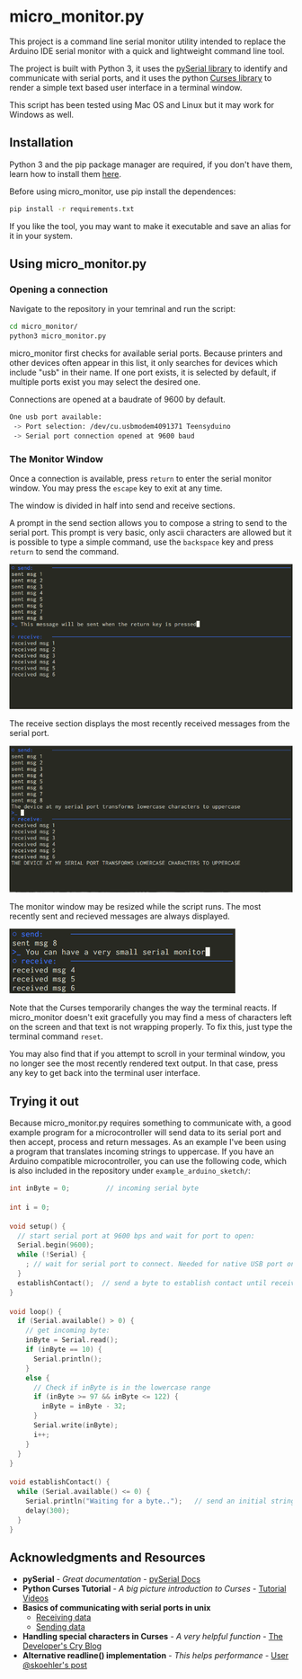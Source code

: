 # micro_monitor.py

This project is a command line serial monitor utility intended to replace the Arduino IDE serial monitor with a quick and lightweight command line tool.

The project is built with Python 3, it uses the [pySerial library](https://github.com/pyserial/) to identify and communicate with serial ports, and it uses the python [Curses library](https://docs.python.org/3/library/curses.html#module-curses) to render a simple text based user interface in a terminal window.

This script has been tested using Mac OS and Linux but it may work for Windows as well.

## Installation

Python 3 and the pip package manager are required, if you don't have them, learn how to install them [here](https://docs.python-guide.org/starting/installation/).

Before using micro_monitor, use pip install the dependences:

```bash
pip install -r requirements.txt
```

If you like the tool, you may want to make it executable and save an alias for it in your system.

## Using micro_monitor.py

### Opening a connection

Navigate to the repository in your temrinal and run the script:

```bash
cd micro_monitor/
python3 micro_monitor.py
```

micro_monitor first checks for available serial ports. Because printers and other devices often appear in this list, it only searches for devices which include "usb" in their name. If one port exists, it is selected by default, if multiple ports exist you may select the desired one.

Connections are opened at a baudrate of 9600 by default.

```bash
One usb port available:
 -> Port selection: /dev/cu.usbmodem4091371 Teensyduino
 -> Serial port connection opened at 9600 baud
```

### The Monitor Window

Once a connection is available, press `return` to enter the serial monitor window. You may press the `escape` key to exit at any time.

The window is divided in half into send and receive sections.

A prompt in the send section allows you to compose a string to send to the serial port. This prompt is very basic, only ascii characters are allowed but it is possible to type a simple command, use the `backspace` key and press `return` to send the command. 

![micro_monitor_1](img/micro_monitor_1.png)

The receive section displays the most recently received messages from the serial port.

![micro_monitor_2](img/micro_monitor_2.png)

The monitor window may be resized while the script runs. The most recently sent and recieved messages are always displayed.

![micro_monitor_small](img/micro_monitor_small.png)

Note that the Curses temporarily changes the way the terminal reacts. If micro_monitor doesn't exit gracefully you may find a mess of characters left on the screen and that text is not wrapping properly. To fix this, just type the terminal command `reset`. 

You may also find that if you attempt to scroll in your terminal window, you no longer see the most recently rendered text output. In that case, press any key to get back into the terminal user interface.

## Trying it out

Because micro_monitor.py requires something to communicate with, a good example program for a microcontroller will send data to its serial port and then accept, process and return messages. As an example I've been using a program that translates incoming strings to uppercase. If you have an Arduino compatible microcontroller, you can use the following code, which is also included in the repository under `example_arduino_sketch/`:

```cpp
int inByte = 0;         // incoming serial byte

int i = 0;

void setup() {
  // start serial port at 9600 bps and wait for port to open:
  Serial.begin(9600);
  while (!Serial) {
    ; // wait for serial port to connect. Needed for native USB port only
  }
  establishContact();  // send a byte to establish contact until receiver responds
}

void loop() {
  if (Serial.available() > 0) {
    // get incoming byte:
    inByte = Serial.read();
    if (inByte == 10) {
      Serial.println();
    }
    else {
      // Check if inByte is in the lowercase range
      if (inByte >= 97 && inByte <= 122) {
        inByte = inByte - 32;
      }
      Serial.write(inByte);
      i++;
    }
  }
}

void establishContact() {
  while (Serial.available() <= 0) {
    Serial.println("Waiting for a byte..");   // send an initial string
    delay(300);
  }
}
```


## Acknowledgments and Resources

* **pySerial**  - *Great documentation* - [pySerial Docs](https://pythonhosted.org/pyserial/)
* **Python Curses Tutorial** - *A big picture introduction to Curses* - [Tutorial Videos](https://www.youtube.com/channel/UCXCA0fPu6uPjWv9p4uUrpEQ)
* **Basics of communicating with serial ports in unix**
  * [Receiving data](https://arduino.stackexchange.com/questions/19002/use-unix-terminal-instead-of-the-monitor-on-arduino-ide)
  * [Sending data](https://stackoverflow.com/questions/32018993/how-can-i-send-a-byte-array-to-a-serial-port-using-python)
* **Handling special characters in Curses** - *A very helpful function* - [The Developer's Cry Blog](http://devcry.heiho.net/html/2016/20160228-curses-practices.html)
* **Alternative readline() implementation** - *This helps performance* - [User @skoehler's post](https://github.com/pyserial/pyserial/issues/216)